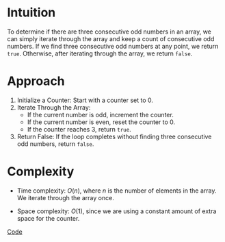 # Intuition
To determine if there are three consecutive odd numbers in an array, we can simply iterate through the array and keep a count of consecutive odd numbers. If we find three consecutive odd numbers at any point, we return `true`. Otherwise, after iterating through the array, we return `false`.

# Approach
1. Initialize a Counter: Start with a counter set to 0.
2. Iterate Through the Array:
   - If the current number is odd, increment the counter.
   - If the current number is even, reset the counter to 0.
   - If the counter reaches 3, return `true`.
3. Return False: If the loop completes without finding three consecutive odd numbers, return `false`.


# Complexity
- Time complexity:
$O(n)$, where $n$ is the number of elements in the array. We iterate through the array once.

- Space complexity:
$O(1)$, since we are using a constant amount of extra space for the counter.

[Code](./1550-Three-Consecutive-Odds.ts)